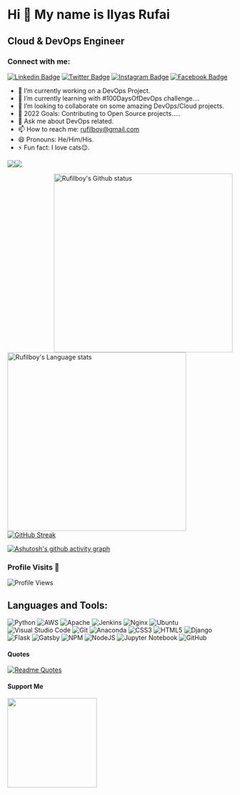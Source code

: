 Hi 👋 My name is Ilyas Rufai
===============================

Cloud & DevOps Engineer
-----------------------------
<!-- ![rufilboy](https://raw.githubusercontent.com/abhisheknaiidu/abhisheknaiidu/master/code.gif) -->

### Connect with me:
[![Linkedin Badge](https://img.shields.io/badge/-Ilyas_Rufai-blue?style=flat&logo=Linkedin&logoColor=white&link=https://www.linkedin.com/in/rufilboy/)](https://www.linkedin.com/in/rufilboy/)
[![Twitter Badge](https://img.shields.io/badge/-@rufilboy-1ca0f1?style=flat&labelColor=1ca0f1&logo=twitter&logoColor=white&link=https://twitter.com/rufilboy)](https://twitter.com/rufilboy)
[![Instagram Badge](https://img.shields.io/badge/-@rufilboy-purple?style=flat&logo=instagram&logoColor=white&link=https://instagram.com/rufilboy/)](https://instagram.com/rufilboy)
[![Facebook Badge](https://img.shields.io/badge/-Ilyas_Rufai-blue?style=flat&logo=facebook&logoColor=white&link=https://facebook.com/ilyas.rufai.5/)](https://facebook.com/rufilboy)

- 🔭 I’m currently working on a DevOps Project.
- 🌱 I’m currently learning with #100DaysOfDevOps challenge....
- 👯 I’m looking to collaborate on some amazing DevOps/Cloud projects.
- :goal_net: 2022 Goals: Contributing to Open Source projects.....
- 💬 Ask me about DevOps related.
- 📫 How to reach me: rufilboy@gmail.com
- 😄 Pronouns: He/Him/His.
- ⚡ Fun fact: I love cats:relieved:.

<a href="https://www.twitter.com/rufilboy" target="_blank" rel="noreferrer"><img
                  src="https://img.shields.io/twitter/follow/rufilboy?logo=twitter&style=for-the-badge&color=0891b2&labelColor=1c1917"
                /></a><a href="https://www.github.com/rufilboy" target="_blank" rel="noreferrer"><img
                  src="https://img.shields.io/github/followers/rufilboy?logo=github&style=for-the-badge&color=0891b2&labelColor=1c1917" /></a>
                  

<!-- - <a align="right" href="https://app.daily.dev/rufilboy"><img src="https://api.daily.dev/devcards/e4e53764a8fc4591ae7d29e3900cfd5a.png?r=ktb" width="400" alt="Ilyas Rufai's Dev Card"/></a> -->

<!-- -[![ilyas wakatime stats](https://github-readme-stats.vercel.app/api/wakatime?username=rufilboy)](https://github.com/rufilboy/github-readme-stats) -  -->

<!---My Gitub Status--->                 
<img height=400 width=400 align=right src="https://github-readme-stats.vercel.app/api?username=rufilboy&theme=synthwave&show_icons=true&count_private=true" alt="Rufilboy's Github status" />
</a>

<!---TopLanguages--->
<img height=400 width=400 align="left" src="https://github-readme-stats.vercel.app/api/top-langs/?username=rufilboy&langs_count=7&layout=compact&theme=dark" alt="Rufilboy's Language stats" />
</a>

<!---My Github Streak--->
[![GitHub Streak](https://github-readme-streak-stats.herokuapp.com/?user=rufilboy&theme=highcontrast)](https://git.io/streak-stats)


[![Ashutosh's github activity graph](https://activity-graph.herokuapp.com/graph?username=rufilboy&theme=dracula)](https://github.com/ashutosh00710/github-readme-activity-graph)

<!-- test -->
<!-- <img height=200 width=200 src="https://github-readme-stats.vercel.app/api?username=rufilboy&theme=synthwave&show_icons=true&count_private=true" alt="Rufilboy's Github status" />
</a> -->

### Profile Visits :see_no_evil:
![Profile Views](https://visitor-badge.glitch.me/badge?page_id=rufilboy.visitor-badge)

## Languages and Tools:

![Python](https://img.shields.io/badge/python-3670A0?style=for-the-badge&logo=python&logoColor=ffdd54)
![AWS](https://img.shields.io/badge/AWS-%23FF9900.svg?style=for-the-badge&logo=amazon-aws&logoColor=white)
![Apache](https://img.shields.io/badge/apache-%23D42029.svg?style=for-the-badge&logo=apache&logoColor=white)
![Jenkins](https://img.shields.io/badge/jenkins-%232C5263.svg?style=for-the-badge&logo=jenkins&logoColor=white)
![Nginx](https://img.shields.io/badge/nginx-%23009639.svg?style=for-the-badge&logo=nginx&logoColor=white)
![Ubuntu](https://img.shields.io/badge/Ubuntu-E95420?style=for-the-badge&logo=ubuntu&logoColor=white)
![Visual Studio Code](https://img.shields.io/badge/Visual%20Studio%20Code-0078d7.svg?style=for-the-badge&logo=visual-studio-code&logoColor=white)          ![Git](https://img.shields.io/badge/git-%23F05033.svg?style=for-the-badge&logo=git&logoColor=white)
![Anaconda](https://img.shields.io/badge/Anaconda-%2344A833.svg?style=for-the-badge&logo=anaconda&logoColor=white)
![CSS3](https://img.shields.io/badge/css3-%231572B6.svg?style=for-the-badge&logo=css3&logoColor=white)
![HTML5](https://img.shields.io/badge/html5-%23E34F26.svg?style=for-the-badge&logo=html5&logoColor=white)
![Django](https://img.shields.io/badge/django-%23092E20.svg?style=for-the-badge&logo=django&logoColor=white)
![Flask](https://img.shields.io/badge/flask-%23000.svg?style=for-the-badge&logo=flask&logoColor=white)
![Gatsby](https://img.shields.io/badge/Gatsby-%23663399.svg?style=for-the-badge&logo=gatsby&logoColor=white)
![NPM](https://img.shields.io/badge/NPM-%23000000.svg?style=for-the-badge&logo=npm&logoColor=white)
![NodeJS](https://img.shields.io/badge/node.js-6DA55F?style=for-the-badge&logo=node.js&logoColor=white)
![Jupyter Notebook](https://img.shields.io/badge/jupyter-%23FA0F00.svg?style=for-the-badge&logo=jupyter&logoColor=white)
![GitHub](https://img.shields.io/badge/github-%23121011.svg?style=for-the-badge&logo=github&logoColor=white)

#### Quotes
[![Readme Quotes](https://quotes-github-readme.vercel.app/api?type=horizontal&theme=dark)](https://github.com/piyushsuthar/github-readme-quotes)


#### Support Me
<a href="https://www.buymeacoffee.com/rufilboy"><img src="https://cdn.buymeacoffee.com/buttons/v2/default-yellow.png" width="200" /></a>
